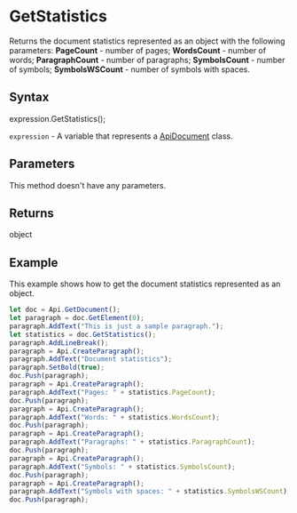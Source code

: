 # GetStatistics

Returns the document statistics represented as an object with the following parameters:
**PageCount** - number of pages;
**WordsCount** - number of words;
**ParagraphCount** - number of paragraphs;
**SymbolsCount** - number of symbols;
**SymbolsWSCount** - number of symbols with spaces.

## Syntax

expression.GetStatistics();

`expression` - A variable that represents a [ApiDocument](../ApiDocument.md) class.

## Parameters

This method doesn't have any parameters.

## Returns

object

## Example

This example shows how to get the document statistics represented as an object.

```javascript
let doc = Api.GetDocument();
let paragraph = doc.GetElement(0);
paragraph.AddText("This is just a sample paragraph.");
let statistics = doc.GetStatistics();
paragraph.AddLineBreak();
paragraph = Api.CreateParagraph();
paragraph.AddText("Document statistics");
paragraph.SetBold(true);
doc.Push(paragraph);
paragraph = Api.CreateParagraph();
paragraph.AddText("Pages: " + statistics.PageCount);
doc.Push(paragraph);
paragraph = Api.CreateParagraph();
paragraph.AddText("Words: " + statistics.WordsCount);
doc.Push(paragraph);
paragraph = Api.CreateParagraph();
paragraph.AddText("Paragraphs: " + statistics.ParagraphCount);
doc.Push(paragraph);
paragraph = Api.CreateParagraph();
paragraph.AddText("Symbols: " + statistics.SymbolsCount);
doc.Push(paragraph);
paragraph = Api.CreateParagraph();
paragraph.AddText("Symbols with spaces: " + statistics.SymbolsWSCount);
doc.Push(paragraph);
```
